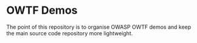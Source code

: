 OWTF Demos
==========

The point of this repository is to organise OWASP OWTF demos and keep the main source code repository more lightweight.
